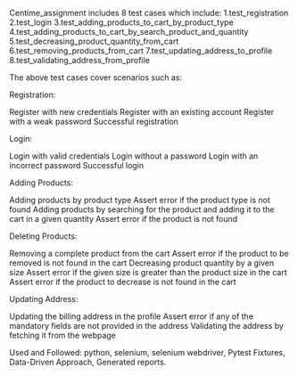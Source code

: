 Centime_assignment includes 8 test cases which include:
1.test_registration
2.test_login
3.test_adding_products_to_cart_by_product_type
4.test_adding_products_to_cart_by_search_product_and_quantity
5.test_decreasing_product_quantity_from_cart
6.test_removing_products_from_cart
7.test_updating_address_to_profile
8.test_validating_address_from_profile

The above test cases cover scenarios such as:

Registration:

Register with new credentials
Register with an existing account
Register with a weak password
Successful registration

Login:

Login with valid credentials
Login without a password
Login with an incorrect password
Successful login

Adding Products:

Adding products by product type
Assert error if the product type is not found
Adding products by searching for the product and adding it to the cart in a given quantity
Assert error if the product is not found

Deleting Products:

Removing a complete product from the cart
Assert error if the product to be removed is not found in the cart
Decreasing product quantity by a given size
Assert error if the given size is greater than the product size in the cart
Assert error if the product to decrease is not found in the cart

Updating Address:

Updating the billing address in the profile
Assert error if any of the mandatory fields are not provided in the address
Validating the address by fetching it from the webpage

Used and Followed: python, selenium, selenium webdriver, Pytest Fixtures, Data-Driven Approach, Generated reports.
